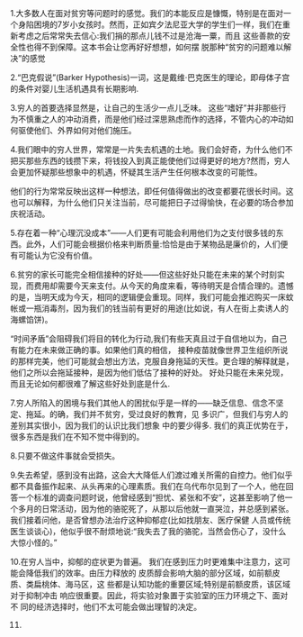 1.大多数人在面对贫穷等问题时的感觉。我们的本能反应是慷慨，特别是在面对一个身陷困境的7岁小女孩时。然而，正如宾夕法尼亚大学的学生们一样，我们在重 新考虑之后常常失去信心:我们捐的那点儿钱不过是沧海一粟，而且 这些善款的安全性也得不到保障。这本书会让您再好好想想，如何摆 脱那种“贫穷的问题难以解决”的感觉

2.“巴克假说”(Barker Hypothesis)一词，这是戴维·巴克医生的理论，即母体子宫的条件对婴儿生活机遇具有长期影响.

3.穷人的首要选择显然是，让自己的生活少一点儿乏味。
这些“嗜好”并非那些行为不慎重之人的冲动消费，而是他们经过深思熟虑而作的选择，不管内心的冲动如何驱使他们、外界如何对他们施压。

4.我们眼中的穷人世界，常常是一片失去机遇的土地。我们会好奇，为什么他们不把买那些东西的钱攒下来，将钱投入到真正能使他们过得更好的地方?然而，穷人会更加怀疑那些想象中的机遇，怀疑其生活产生任何根本改变的可能性。

他们的行为常常反映出这样一种想法，即任何值得做出的改变都要花很长时间。这也可以解释，为什么他们只关注当前，尽可能把日子过得愉快，在必要的场合参加庆祝活动。

5.存在着一种“心理沉没成本”——人们更有可能会利用他们为之支付很多钱的东西。此外，人们可能会根据价格来判断质量:恰恰是由于某物品是廉价的，人们便有可能认为它没有价值。

6.贫穷的家长可能完全相信接种的好处——但这些好处只能在未来的某个时刻实现，而费用却需要今天来支付。从今天的角度来看，等待明天是合情合理的。遗憾的是，当明天成为今天，相同的逻辑便会重现。同样，我们可能会推迟购买一床蚊帐或一瓶消毒剂，因为我们的钱当前有更好的用途(比如说，有人在街上卖诱人的海螺馅饼)。
 
 “时间矛盾”会阻碍我们将目的转化为行动,我们有些天真且过于自信地以为，自己有能力在未来做正确的事。如果他们真的相信，
接种疫苗就像世界卫生组织所说的那样完美，他们可能就会想出方法，克服自身拖延的天性。更合理的解释就是，他们之所以会拖延接种，是因为他们低估了接种的好处。
好处只能在未来兑现，而且无论如何都很难了解这些好处到底是什么.

7.穷人所陷入的困境与我们其他人的困扰似乎是一样的——缺乏信息、信念不坚定、拖延。的确，我们并不贫穷，受过良好的教育，见 多识广，但我们与穷人的差别其实很小，因为我们的认识比我们想象 中的要少得多.
我们的真正优势在于，很多东西是我们在不知不觉中得到的。

8.只要不做这件事就会受损失。

9.失去希望，感到没有出路，这会大大降低人们渡过难关所需的自控力。他们似乎都不具备振作起来、从头再来的心理素质。我们在乌代布尔见到了一个人，他在回答一个标准的调查问题时说，他曾经感到“担忧、紧张和不安”，这甚至影响了他一个多月的日常活动，因为他的骆驼死了，从那以后他就一直哭泣，并总感到紧张。我们接着问他，是否曾想办法治疗这种抑郁症(比如找朋友、医疗保健 人员或传统医生谈谈心)，他似乎很不耐烦地说:“我失去了我的骆驼，当然会伤心了，没什么大惊小怪的。”

10.在穷人当中，抑郁的症状更为普遍。 我们在感到压力时更难集中注意力，这可能会降低我们的效率。由压力释放的 皮质醇会影响大脑的部分区域，如前额皮质、类扁桃体、海马区，这 些都是认知功能的重要区域;特别是前额皮质，该区域对于抑制冲击 响应很重要。因此，将实验对象置于实验室的压力环境之下、面对不
同的经济选择时，他们不太可能会做出理智的决定。

11.
